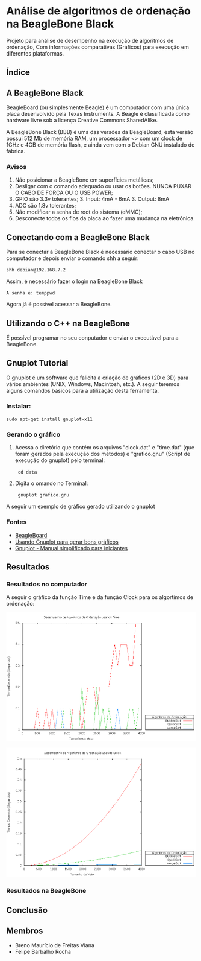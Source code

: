 # Análise de algoritmos de ordenação na BeagleBone Black #

Projeto para análise de desempenho na execução de algoritmos de ordenação, Com informações comparativas (Gráficos) para execução em diferentes plataformas.

## Índice ##

## A BeagleBone Black ##

BeagleBoard (ou simplesmente Beagle) é um computador com uma única placa desenvolvido pela Texas Instruments. A Beagle é classificada como hardware livre sob a licença Creative Commons SharedAlike.

A BeagleBone Black (BBB) é uma das versões da BeagleBoard, esta versão possui 512 Mb de memória RAM, um processador <> com um clock de 1GHz e 4GB de memória flash, e ainda vem com o Debian GNU instalado de fábrica.

### Avisos ###

1. Não posicionar a BeagleBone em superfícies metálicas;
2. Desligar com o comando adequado ou usar os botões. NUNCA PUXAR
O CABO DE FORÇA OU O USB POWER;
3. GPIO são 3.3v tolerantes;
	3. Input: 4mA - 6mA
	3. Output: 8mA
4. ADC são 1.8v tolerantes;
5. Não modificar a senha de root do sistema (eMMC);
6. Desconecte todos os fios da placa ao fazer uma mudança na eletrônica.

## Conectando com a BeagleBone Black ##

Para se conectar à BeagleBone Black é necessário conectar o cabo USB no computador e depois enviar o comando shh a seguir:

	shh debian@192.168.7.2

Assim, é necessário fazer o login na BeagleBone Black

	A senha é: temppwd

Agora já é possível acessar a BeagleBone.

## Utilizando o C++ na BeagleBone ##

É possível programar no seu conputador e enviar o executável para a BeagleBone.

## Gnuplot Tutorial ##

O gnuplot é um software que falicita a criação de gráficos (2D e 3D) para vários ambientes (UNIX, Windows, Macintosh, etc.). A seguir teremos alguns comandos básicos para a utilização desta ferramenta.

### Instalar: ###

	sudo apt-get install gnuplot-x11

### Gerando o gráfico ###

1. Acessa o diretório que contém os arquivos "clock.dat" e "time.dat" (que foram gerados pela execução dos métodos) e "grafico.gnu" (Script de execução do gnuplot) pelo terminal:
		
		cd data
	
2. Digita o omando no Terminal:

		gnuplot grafico.gnu

A seguir um exemplo de gráfico gerado utilizando o gnuplot

### Fontes ###

* [BeagleBoard](https://pt.wikipedia.org/wiki/BeagleBoard)
* [Usando Gnuplot para gerar bons gráficos](http://www.dicas-l.com.br/arquivo/usando_gnuplot_para_gerar_bons_graficos.php)
* [Gnuplot - Manual simplificado para iniciantes](http://www.ebah.com.br/content/ABAAAgUS4AF/gnuplot-manual-simplificado-iniciantes?part=1)

## Resultados ##

### Resultados no computador ###

A seguir o gráfico da função Time e da função Clock para os algortimos de ordenação:

![Time](data/time.png?raw=true "Gráfico de Time")

![Clock](data/clock.png?raw=true "Gráfico de Clock")

### Resultados na BeagleBone ###

## Conclusão ##

## Membros ##

* Breno Maurício de Freitas Viana
* Felipe Barbalho Rocha

